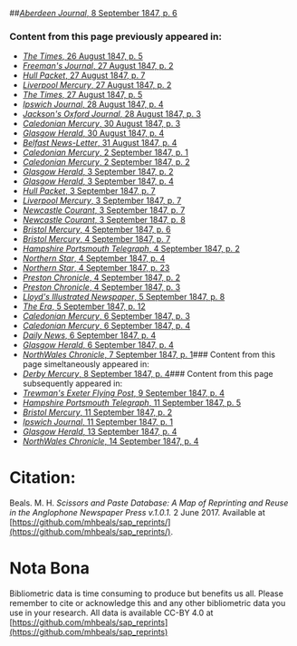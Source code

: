 ##[*Aberdeen Journal*, 8 September 1847, p. 6](https://mhbeals.github.io/sap_html/Aberdeen-Journal/Aberdeen-Journal-8-September-1847-p-6)

### Content from this page previously appeared in:
+ [*The Times*, 26 August 1847, p. 5](https://mhbeals.github.io/sap_html/The-Times/The-Times-26-August-1847-p-5)
+ [*Freeman's Journal*, 27 August 1847, p. 2](https://mhbeals.github.io/sap_html/Freeman's-Journal/Freeman's-Journal-27-August-1847-p-2)
+ [*Hull Packet*, 27 August 1847, p. 7](https://mhbeals.github.io/sap_html/Hull-Packet/Hull-Packet-27-August-1847-p-7)
+ [*Liverpool Mercury*, 27 August 1847, p. 2](https://mhbeals.github.io/sap_html/Liverpool-Mercury/Liverpool-Mercury-27-August-1847-p-2)
+ [*The Times*, 27 August 1847, p. 5](https://mhbeals.github.io/sap_html/The-Times/The-Times-27-August-1847-p-5)
+ [*Ipswich Journal*, 28 August 1847, p. 4](https://mhbeals.github.io/sap_html/Ipswich-Journal/Ipswich-Journal-28-August-1847-p-4)
+ [*Jackson's Oxford Journal*, 28 August 1847, p. 3](https://mhbeals.github.io/sap_html/Jackson's-Oxford-Journal/Jackson's-Oxford-Journal-28-August-1847-p-3)
+ [*Caledonian Mercury*, 30 August 1847, p. 3](https://mhbeals.github.io/sap_html/Caledonian-Mercury/Caledonian-Mercury-30-August-1847-p-3)
+ [*Glasgow Herald*, 30 August 1847, p. 4](https://mhbeals.github.io/sap_html/Glasgow-Herald/Glasgow-Herald-30-August-1847-p-4)
+ [*Belfast News-Letter*, 31 August 1847, p. 4](https://mhbeals.github.io/sap_html/Belfast-News-Letter/Belfast-News-Letter-31-August-1847-p-4)
+ [*Caledonian Mercury*, 2 September 1847, p. 1](https://mhbeals.github.io/sap_html/Caledonian-Mercury/Caledonian-Mercury-2-September-1847-p-1)
+ [*Caledonian Mercury*, 2 September 1847, p. 2](https://mhbeals.github.io/sap_html/Caledonian-Mercury/Caledonian-Mercury-2-September-1847-p-2)
+ [*Glasgow Herald*, 3 September 1847, p. 2](https://mhbeals.github.io/sap_html/Glasgow-Herald/Glasgow-Herald-3-September-1847-p-2)
+ [*Glasgow Herald*, 3 September 1847, p. 4](https://mhbeals.github.io/sap_html/Glasgow-Herald/Glasgow-Herald-3-September-1847-p-4)
+ [*Hull Packet*, 3 September 1847, p. 7](https://mhbeals.github.io/sap_html/Hull-Packet/Hull-Packet-3-September-1847-p-7)
+ [*Liverpool Mercury*, 3 September 1847, p. 7](https://mhbeals.github.io/sap_html/Liverpool-Mercury/Liverpool-Mercury-3-September-1847-p-7)
+ [*Newcastle Courant*, 3 September 1847, p. 7](https://mhbeals.github.io/sap_html/Newcastle-Courant/Newcastle-Courant-3-September-1847-p-7)
+ [*Newcastle Courant*, 3 September 1847, p. 8](https://mhbeals.github.io/sap_html/Newcastle-Courant/Newcastle-Courant-3-September-1847-p-8)
+ [*Bristol Mercury*, 4 September 1847, p. 6](https://mhbeals.github.io/sap_html/Bristol-Mercury/Bristol-Mercury-4-September-1847-p-6)
+ [*Bristol Mercury*, 4 September 1847, p. 7](https://mhbeals.github.io/sap_html/Bristol-Mercury/Bristol-Mercury-4-September-1847-p-7)
+ [*Hampshire Portsmouth Telegraph*, 4 September 1847, p. 2](https://mhbeals.github.io/sap_html/Hampshire-Portsmouth-Telegraph/Hampshire-Portsmouth-Telegraph-4-September-1847-p-2)
+ [*Northern Star*, 4 September 1847, p. 4](https://mhbeals.github.io/sap_html/Northern-Star/Northern-Star-4-September-1847-p-4)
+ [*Northern Star*, 4 September 1847, p. 23](https://mhbeals.github.io/sap_html/Northern-Star/Northern-Star-4-September-1847-p-23)
+ [*Preston Chronicle*, 4 September 1847, p. 2](https://mhbeals.github.io/sap_html/Preston-Chronicle/Preston-Chronicle-4-September-1847-p-2)
+ [*Preston Chronicle*, 4 September 1847, p. 3](https://mhbeals.github.io/sap_html/Preston-Chronicle/Preston-Chronicle-4-September-1847-p-3)
+ [*Lloyd's Illustrated Newspaper*, 5 September 1847, p. 8](https://mhbeals.github.io/sap_html/Lloyd's-Illustrated-Newspaper/Lloyd's-Illustrated-Newspaper-5-September-1847-p-8)
+ [*The Era*, 5 September 1847, p. 12](https://mhbeals.github.io/sap_html/The-Era/The-Era-5-September-1847-p-12)
+ [*Caledonian Mercury*, 6 September 1847, p. 3](https://mhbeals.github.io/sap_html/Caledonian-Mercury/Caledonian-Mercury-6-September-1847-p-3)
+ [*Caledonian Mercury*, 6 September 1847, p. 4](https://mhbeals.github.io/sap_html/Caledonian-Mercury/Caledonian-Mercury-6-September-1847-p-4)
+ [*Daily News*, 6 September 1847, p. 4](https://mhbeals.github.io/sap_html/Daily-News/Daily-News-6-September-1847-p-4)
+ [*Glasgow Herald*, 6 September 1847, p. 4](https://mhbeals.github.io/sap_html/Glasgow-Herald/Glasgow-Herald-6-September-1847-p-4)
+ [*NorthWales Chronicle*, 7 September 1847, p. 1](https://mhbeals.github.io/sap_html/NorthWales-Chronicle/NorthWales-Chronicle-7-September-1847-p-1)### Content from this page simeltaneously appeared in:
+ [*Derby Mercury*, 8 September 1847, p. 4](https://mhbeals.github.io/sap_html/Derby-Mercury/Derby-Mercury-8-September-1847-p-4)### Content from this page subsequently appeared in:
+ [*Trewman's Exeter Flying Post*, 9 September 1847, p. 4](https://mhbeals.github.io/sap_html/Trewman's-Exeter-Flying-Post/Trewman's-Exeter-Flying-Post-9-September-1847-p-4)
+ [*Hampshire Portsmouth Telegraph*, 11 September 1847, p. 5](https://mhbeals.github.io/sap_html/Hampshire-Portsmouth-Telegraph/Hampshire-Portsmouth-Telegraph-11-September-1847-p-5)
+ [*Bristol Mercury*, 11 September 1847, p. 2](https://mhbeals.github.io/sap_html/Bristol-Mercury/Bristol-Mercury-11-September-1847-p-2)
+ [*Ipswich Journal*, 11 September 1847, p. 1](https://mhbeals.github.io/sap_html/Ipswich-Journal/Ipswich-Journal-11-September-1847-p-1)
+ [*Glasgow Herald*, 13 September 1847, p. 4](https://mhbeals.github.io/sap_html/Glasgow-Herald/Glasgow-Herald-13-September-1847-p-4)
+ [*NorthWales Chronicle*, 14 September 1847, p. 4](https://mhbeals.github.io/sap_html/NorthWales-Chronicle/NorthWales-Chronicle-14-September-1847-p-4)
                    
# Citation: 

Beals. M. H. *Scissors and Paste Database: A Map of Reprinting and Reuse in the Anglophone Newspaper Press v.1.0.1.* 2 June 2017. Available at [https://github.com/mhbeals/sap_reprints/](https://github.com/mhbeals/sap_reprints/). 
                    
# Nota Bona

Bibliometric data is time consuming to produce but benefits us all. Please remember to cite or acknowledge this and any other bibliometric data you use in your research. All data is available CC-BY 4.0 at [https://github.com/mhbeals/sap_reprints](https://github.com/mhbeals/sap_reprints)